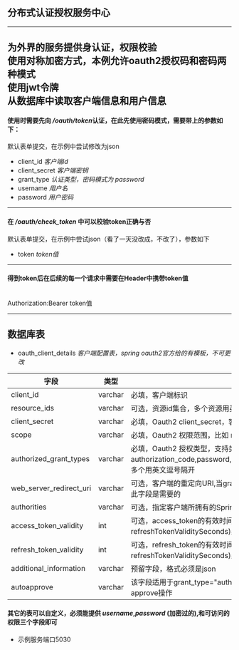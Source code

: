 ## 分布式认证授权服务中心

---
为外界的服务提供身认证，权限校验
<br>
使用对称加密方式，本例允许oauth2授权码和密码两种模式
<br>
使用jwt令牌
<br>
从数据库中读取客户端信息和用户信息
<br>
---

#### 使用时需要先向 */oauth/token*认证，在此先使用密码模式，需要带上的参数如下：

默认表单提交，在示例中尝试修改为json

- client_id *客户端id*
- client_secret *客户端密钥*
- grant_type *认证类型，密码模式为 password*
- username *用户名*
- password *用户密码*

---

#### 在 */oauth/check_token* 中可以校验token正确与否<br>

默认表单提交，在示例中尝试json（看了一天没改成，不改了），参数如下

- token *token值*

---

#### 得到token后在后续的每一个请求中需要在Header中携带token值

<br>
Authorization:Bearer token值

---

## 数据库表

- oauth_client_details *客户端配置表，spring oauth2官方给的有模板，不可更改*

| 字段                      | 类型      | 描述                                                                                                  |
|-------------------------|---------|-----------------------------------------------------------------------------------------------------|
| client_id               | varchar | 必填，客户端标识                                                                                            |
| resource_ids            | varchar | 可选，资源id集合，多个资源用英文逗号隔开                                                                               |
| client_secret           | varchar | 必填，Oauth2 client_secret，客户端密钥,保存的密码是加密后的                                                            |
| scope                   | varchar | 必填，Oauth2 权限范围，比如 read，write等可自定义                                                                   |
| authorized_grant_types  | varchar | 必填，Oauth2 授权类型，支持类型：authorization_code,password,refresh_token,implicit,client_credentials，多个用英文逗号隔开 |
| web_server_redirect_uri | varchar | 可选，客户端的重定向URI,当grant_type为authorization_code或implicit时,此字段是需要的                                      |
| authorities             | varchar | 可选，指定客户端所拥有的Spring Security的权限值                                                                     |
| access_token_validity   | int     | 可选，access_token的有效时间值(单位:秒)，不填写框架(类refreshTokenValiditySeconds)默认12小时                               |
| refresh_token_validity  | int     | 可选，refresh_token的有效时间值(单位:秒)，不填写框架(类refreshTokenValiditySeconds)默认30天                               |
| additional_information  | varchar | 预留字段，格式必须是json                                                                                      |
| autoapprove             | varchar | 该字段适用于grant_type="authorization_code"的情况下，用户是否自动approve操作                                           |

#### 其它的表可以自定义，必须能提供 *username*,*password* (加密过的),和可访问的权限三个字段即可
- 示例服务端口5030


